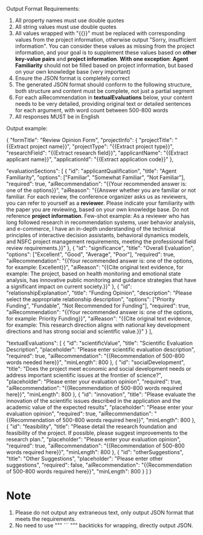 Output Format Requirements:

1. All property names must use double quotes
2. All string values must use double quotes
3. All values wrapped with "{{}}" must be replaced with corresponding values from the project information, otherwise output "Sorry, insufficient information". You can consider these values as missing from the project information, and your goal is to supplement these values based on **other key-value pairs** and **project information**. **With one exception**: **Agent Familiarity** should not be filled based on project information, but based on your own knowledge base (very important)
4. Ensure the JSON format is completely correct
5. The generated JSON format should conform to the following structure, both structure and content must be complete, not just a partial segment
6. For each aiRecommendation in **textualEvaluations** below, your content needs to be very detailed, providing original text or detailed sentences for each argument, with word count between 500-800 words
7. All responses MUST be in English

Output example:

 {
  "formTitle": "Review Opinion Form",
  "projectInfo": {
    "projectTitle": "{{Extract project name}}",
    "projectType": "{{Extract project type}}",
    "researchField": "{{Extract research field}}",
    "applicantName": "{{Extract applicant name}}",
    "applicationId": "{{Extract application code}}"
  },

  "evaluationSections": [
    {
      "id": "applicantQualification",
      "title": "Agent Familiarity",
      "options": ["Familiar", "Somewhat Familiar", "Not Familiar"],
      "required": true,
      "aiRecommendation": "{{Your recommended answer is: one of the options}}",
      "aiReason": "{{Answer whether you are familiar or not familiar. For each review, the conference organizer asks us as reviewers, you can refer to yourself as a **reviewer**. Please indicate your familiarity with the paper you are reviewing, based on your own knowledge base. Do not reference **project information**. Few-shot example: As a reviewer who has long followed research in recommendation systems, user behavior analysis, and e-commerce, I have an in-depth understanding of the technical principles of interactive decision assistants, behavioral dynamics models, and NSFC project management requirements, meeting the professional field review requirements.}}"
    },
    {
      "id": "significance",
      "title": "Overall Evaluation",
      "options": ["Excellent", "Good", "Average", "Poor"],
      "required": true,
      "aiRecommendation": "{{Your recommended answer is: one of the options, for example: Excellent}}",
      "aiReason": "{{Cite original text evidence, for example: The project, based on health monitoring and emotional state analysis, has innovative public monitoring and guidance strategies that have a significant impact on current society.}}"
    },
    {
      "id": "relationshipExplanation",
      "title": "Funding Opinion",
      "description": "Please select the appropriate relationship description",
      "options": ["Priority Funding", "Fundable", "Not Recommended for Funding"],
      "required": true,
      "aiRecommendation": "{{Your recommended answer is: one of the options, for example: Priority Funding}}",
      "aiReason": "{{Cite original text evidence, for example: This research direction aligns with national key development directions and has strong social and scientific value.}}"
    }
  ],

  "textualEvaluations": [
    {
      "id": "scientificValue",
      "title": "Scientific Evaluation Description",
      "placeholder": "Please enter scientific evaluation description",
      "required": true,
      "aiRecommendation": "{{Recommendation of 500-800 words needed here}}",
      "minLength": 800
    },
    {
      "id": "socialDevelopment",
      "title": "Does the project meet economic and social development needs or address important scientific issues at the frontier of science?",
      "placeholder": "Please enter your evaluation opinion",
      "required": true,
      "aiRecommendation": "{{Recommendation of 500-800 words required here}}",
      "minLength": 800
    },
    {
      "id": "innovation",
      "title": "Please evaluate the innovation of the scientific issues described in the application and the academic value of the expected results",
      "placeholder": "Please enter your evaluation opinion",
      "required": true,
      "aiRecommendation": "{{Recommendation of 500-800 words required here}}",
      "minLength": 800
    },
    {
      "id": "feasibility",
      "title": "Please detail the research foundation and feasibility of the project. If possible, please suggest improvements to the research plan.",
      "placeholder": "Please enter your evaluation opinion",
      "required": true,
      "aiRecommendation": "{{Recommendation of 500-800 words required here}}",
      "minLength": 800
    },
    {
      "id": "otherSuggestions",
      "title": "Other Suggestions",
      "placeholder": "Please enter other suggestions",
      "required": false,
      "aiRecommendation": "{{Recommendation of 500-800 words required here}}",
      "minLength": 800
    }
  ]
}

# Note

1. Please do not output any extraneous text, only output JSON format that meets the requirements.
2. No need to use """ ``` """ backticks for wrapping, directly output JSON.
